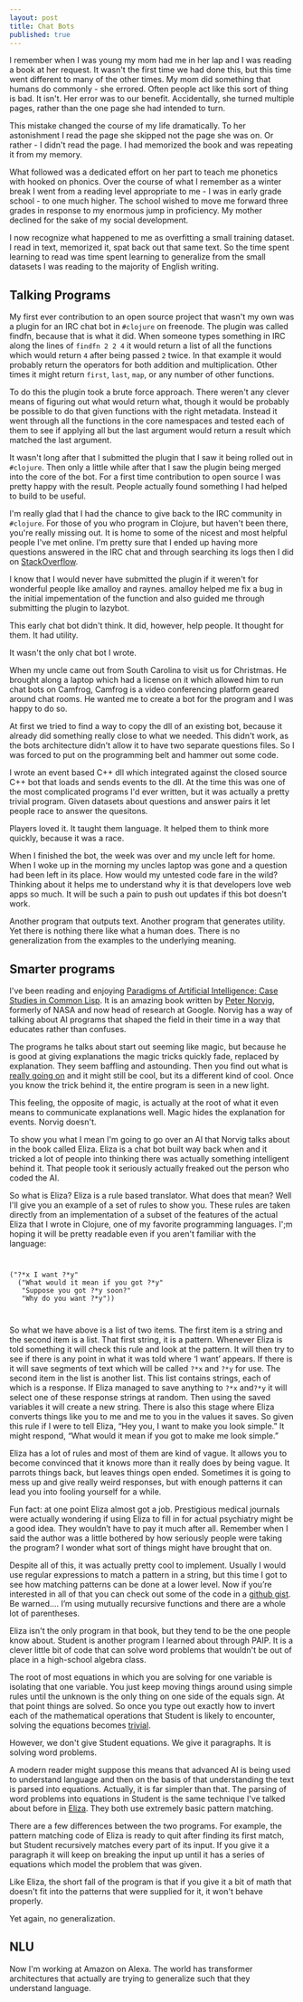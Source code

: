 ```yaml
---
layout: post
title: Chat Bots
published: true
---
```


I remember when I was young my mom had me in her lap and I was reading a book at her request.
It wasn't the first time we had done this, but this time went different to many of the other times.
My mom did something that humans do commonly - she errored.
Often people act like this sort of thing is bad.
It isn't.
Her error was to our benefit.
Accidentally, she turned multiple pages, rather than the one page she had intended to turn.

This mistake changed the course of my life dramatically.
To her astonishment I read the page she skipped not the page she was on.
Or rather - I didn't read the page.
I had memorized the book and was repeating it from my memory.

What followed was a dedicated effort on her part to teach me phonetics with hooked on phonics.
Over the course of what I remember as a winter break I went from a reading level appropriate to me - I was in early grade school - to one much higher.
The school wished to move me forward three grades in response to my enormous jump in proficiency.
My mother declined for the sake of my social development.

I now recognize what happened to me as overfitting a small training dataset.
I read in text, memorized it, spat back out that same text.
So the time spent learning to read was time spent learning to generalize from the small datasets I was reading to the majority of English writing.

## Talking Programs

My first ever contribution to an open source project that wasn't my
own was a plugin for an IRC chat bot in `#clojure` on freenode. The plugin was
called findfn, because that is what it did. When someone types something in
IRC along the lines of `findfn 2 2 4` it would return a list of all
the functions which would return `4` after being passed `2` twice. 
In that example it would probably return the operators
for both addition and multiplication. Other times it might return `first`, `last`,
`map`, or any number of other functions.

To do this the plugin took a brute force approach. There weren't any
clever means of figuring out what would return what, though it would be
probably be possible to do that given functions with the right metadata.
Instead it went through all the functions in the core namespaces and
tested each of them to see if applying all but the last argument would return
a result which matched the last argument.

It wasn't long after that I submitted the plugin that I saw it being
rolled out in `#clojure`. Then only a little while after that I saw the plugin
being merged into the core of the bot. For a first time contribution to open
source I was pretty happy with the result. People actually found something I
had helped to build to be useful.

I'm really glad that I had the chance to give back to the IRC
community in `#clojure`. For those of you who program in Clojure, but
haven't been there, you're really missing out. It is home to some
of the nicest and most helpful people I've met online. I'm pretty
sure that I ended up having more questions answered in the IRC chat and through
searching its logs then I did on [StackOverflow][3].

I know that I would never have submitted the plugin if it weren't for
wonderful people like amalloy and raynes. amalloy helped me fix a bug in the
initial impementation of the function and also guided me through submitting the
plugin to lazybot.

This early chat bot didn't think. It did, however, help people.
It thought for them.
It had utility. 

It wasn't the only chat bot I wrote.

When my uncle came out from South Carolina to visit us for Christmas.
He brought along a laptop which had a license on it which allowed him to run
chat bots on Camfrog, Camfrog is a video conferencing platform geared
around chat rooms. He wanted me to create a bot for the program and I was
happy to do so.

At first we tried to find a way to copy the dll of an existing bot, because
it already did something really close to what we needed. This didn't
work, as the bots architecture didn't allow it to have two
separate questions files. So I was forced to put on the programming belt and
hammer out some code.

I wrote an event based C++ dll which integrated against the closed source C++ bot
that loads and sends events to the dll. At the time this was one of the most 
complicated programs I'd ever written, but it was actually a pretty trivial program.
Given datasets about questions and answer pairs it let people race to answer the 
quesitons.

Players loved it.
It taught them language.
It helped them to think more quickly, because it was a race.

When I finished the bot, the week was over and my uncle left for home. When I
woke up in the morning my uncles laptop was gone and a question had been
left in its place. How would my untested code fare in the wild? Thinking about
it helps me to understand why it is that developers love web apps so much. It
will be such a pain to push out updates if this bot doesn't work. 

Another program that outputs text. Another program that generates utility. Yet 
there is nothing there like what a human does. There is no generalization from 
the examples to the underlying meaning.

## Smarter programs

I've been reading and enjoying [Paradigms of Artificial Intelligence: Case Studies in Common Lisp](book).
It is an amazing book written by <a href="http://norvig.com/index.html">Peter Norvig</a>, formerly of
NASA and now head of research at Google. Norvig has a way of talking about AI programs that
shaped the field in their time in a way that educates rather than confuses.

The programs he talks about start out seeming like magic, but because he is 
good at giving explanations the magic tricks quickly fade, replaced by explanation.
They seem baffling and astounding. Then you find out what is
<a href="http://www.youtube.com/watch?v=2H81A3bU68k">really going on</a> and
it might still be cool, but its a different kind of cool. Once you know
the trick behind it, the entire program is seen in a new light.

This feeling, the opposite of magic, is actually at the root of what it even means to 
communicate explanations well. Magic hides the explanation for events. Norvig doesn't.

To show you what I mean I'm going to go over an AI that Norvig talks
about in the book called Eliza. Eliza is a chat bot built way back when and it
tricked a lot of people into thinking there was actually something intelligent
behind it. That people took it seriously actually freaked out the person who
coded the AI.

So what is Eliza? Eliza is a rule based translator. What does that mean?
Well I'll give you an example of a set of rules to show you. These rules
are taken directly from an implementation of a subset of the features of the
actual Eliza that I wrote in Clojure, one of my favorite programming languages.
I';m hoping it will be pretty readable even if you aren't
familiar with the language:


<div>
<code>
<pre>
("?*x I want ?*y"
  ("What would it mean if you got ?*y"
   "Suppose you got ?*y soon?"
   "Why do you want ?*y"))
</pre>
</code>
</div>

So what we have above is a list of two items. The first item is a string and
the second item is a list. That first string, it is a pattern. Whenever Eliza
is told something it will check this rule and look at the pattern. It will then
try to see if there is any point in what it was told where &lsquo;I want&rsquo;
appears. If there is it will save segments of text which will be called
`?*x` and `?*y` for use. The second item in the list is
another list. This list contains strings, each of which is a response. If Eliza
managed to save anything to `?*x` and`?*y` it will
select one of these response strings at random. Then using the saved variables
it will create a new string. There is also this stage where Eliza converts
things like you to me and me to you in the values it saves. So given this rule
if I were to tell Eliza, &ldquo;Hey you, I want to make you look simple.&rdquo;
It might respond, &ldquo;What would it mean if you got to make me look
simple.&rdquo;

Eliza has a lot of rules and most of them are kind of vague. It allows you to
become convinced that it knows more than it really does by being vague. It
parrots things back, but leaves things open ended. Sometimes it is going to
mess up and give really weird responses, but with enough patterns it can lead
you into fooling yourself for a while.

Fun fact: at one point Eliza almost got a job. Prestigious medical journals
were actually wondering if using Eliza to fill in for actual psychiatry might
be a good idea. They wouldn’t have to pay it much after all. Remember when I
said the author was a little bothered by how seriously people were taking the
program? I wonder what sort of things might have brought that on.

Despite all of this, it was actually pretty cool to implement. Usually I
would use regular expressions to match a pattern in a string, but this time I
got to see how matching patterns can be done at a lower level. Now if
you&rsquo;re interested in all of that you can check out some of the code in
a <a href="https://gist.github.com/2970757">github gist</a>. Be
warned&hellip;. I&rsquo;m using mutually recursive functions and there are a
whole lot of parentheses.


[book]: https://www.amazon.com/gp/product/1558601910/ref=as_li_tl?ie=UTF8&tag=joshuacoles-20&camp=1789&creative=9325&linkCode=as2&creativeASIN=1558601910&linkId=d42b5a7ed5037f5566cabdb8ca59f9cb

Eliza isn't the only program in that book, but they tend to be the one people know about.
Student is another program I learned about through PAIP. It is a clever little bit of code that can solve word problems
that wouldn't be out of place in a high-school algebra class.

The root of most equations in which you are solving for one variable is
isolating that one variable. You just keep moving things around using simple
rules until the unknown is the only thing on one side of the equals sign. At
that point things are solved. So once you type out exactly how to invert each
of the mathematical operations that Student is likely to encounter, solving the
equations becomes [trivial](http://books.google.com/books?id=7papZR4oVssC&pg=PA84&lpg=PA84&dq=trivial+feynman&source=bl&ots=esUV9cqQ_W&sig=HAJwHxBqT6vVxG9eH7O4YE7IzuM&hl=en&sa=X&ei=wCqsUeLCIOSL0QGn0oHQDg&ved=0CDwQ6AEwAg#v=onepage&q=trivial%20feynman&f=false).

However, we don't give Student equations. We give it paragraphs. It is solving word 
problems.

A modern reader might suppose this means that advanced AI is being used to understand 
language and then on the basis of that understanding the text is parsed into equations. 
Actually, it is far simpler than that. The parsing of word problems into equations in 
Student is the same technique I've talked about before in [Eliza](eliza). They both use 
extremely basic pattern matching.

There are a few differences between the two programs. For example, the pattern
matching code of Eliza is ready to quit after finding its first match, but
Student recursively matches every part of its input. If you give it a paragraph
it will keep on breaking the input up until it has a series of equations which
model the problem that was given.

Like Eliza, the short fall of the program is that if you give it a
bit of math that doesn't fit into the patterns that were supplied for it, it
won't behave properly. 

Yet again, no generalization.

[3]: http://www.stackoverflow.com/

## NLU

Now I'm working at Amazon on Alexa.
The world has transformer architectures that actually are trying to generalize such that they understand language.


[book]: https://www.amazon.com/gp/product/1558601910/ref=as_li_tl?ie=UTF8&tag=joshuacoles-20&camp=1789&creative=9325&linkCode=as2&creativeASIN=1558601910&linkId=d42b5a7ed5037f5566cabdb8ca59f9cb
[eliza]: http://joshuacol.es/2012/06/21/eliza-is-only-a-chat-bot.html